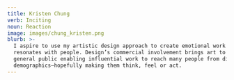```yaml
---
title: Kristen Chung
verb: Inciting
noun: Reaction
image: images/chung_kristen.png
blurb: >-
  I aspire to use my artistic design approach to create emotional work that
  resonates with people. Design’s commercial involvement brings art to the
  general public enabling influential work to reach many people from different
  demographics—hopefully making them think, feel or act.
---
```

